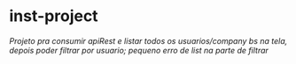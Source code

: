 # inst-project

###### Projeto pra consumir apiRest e listar todos os usuarios/company bs na tela, depois poder filtrar por usuario; pequeno erro de list na parte de filtrar
